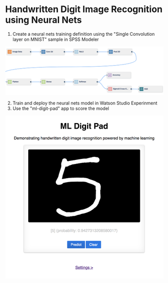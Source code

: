 # Handwritten Digit Image Recognition using Neural Nets

1. Create a neural nets training definition using the "Single Convolution layer on MNIST" sample in SPSS Modeler

![](https://github.com/mlhubca/app/blob/master/ml-digit-pad/images/model.png)

2. Train and deploy the neural nets model in Watson Studio Experinment
3. Use the "ml-digit-pad" app to score the model

![](https://github.com/mlhubca/app/blob/master/ml-digit-pad/images/pad.png)
